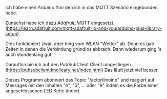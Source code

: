 Ich  habe einen *Arduino Yun* den ich in das MQTT Szenario eingebunden habe.

Zunächst habe ich dazu *Adafruit_MQTT* eingesetzt.
(https://learn.adafruit.com/mqtt-adafruit-io-and-you/arduino-plus-library-setup).

Dies funktioniert zwar, aber hing vom WLAN "Wetter" ab. Denn es gab Zeiten
in denen die Verbindung grundlos abbrach. Dann wiederum ging 's auch
stundenlang gut.

Daraufhin bin ich auf den PubSubClient Client umgestiegen. (https://pubsubclient.knolleary.net/index.html)
Das läuft jetzt viel besser.

Dieses Programm abonniert das Topic "/actor/linoino" und reagiert auf Messages mit den Inhalten "4", "5", ... oder "9" indem es die Farbe einer angeschlossenen LED Kette ändert.
